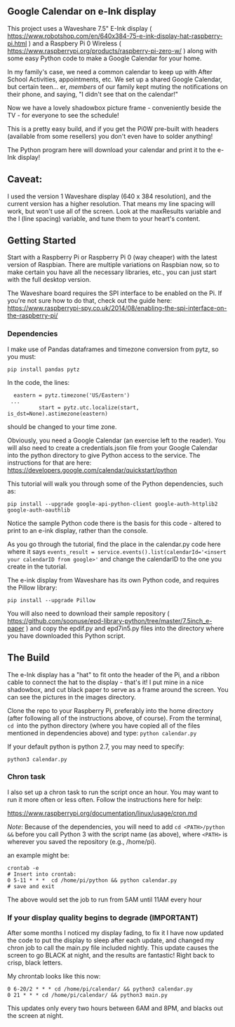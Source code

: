 ## Google Calendar on e-Ink display
This project uses a Waveshare 7.5" E-Ink display ( https://www.robotshop.com/en/640x384-75-e-ink-display-hat-raspberry-pi.html ) and a Raspbery Pi 0 Wireless ( https://www.raspberrypi.org/products/raspberry-pi-zero-w/ ) along with some easy Python code to make a Google Calendar for your home.

In my family's case, we need a common calendar to keep up with After School Activities, appointments, etc. We set up a shared Google Calendar, but certain teen... er, *members* of our family kept muting the notifications on their phone, and saying, "I didn't see that on the calendar!"

Now we have a lovely shadowbox picture frame - conveniently beside the TV - for everyone to see the schedule!

This is a pretty easy build, and if you get the Pi0W pre-built with headers (available from some resellers) you don't even have to solder anything!

The Python program here will download your calendar and print it to the e-Ink display!

## Caveat:
I used the version 1 Waveshare display (640 x 384 resolution), and the current version has a higher resolution. That means my line spacing will work, but won't use all of the screen. Look at the maxResults variable and the l (line spacing) variable, and tune them to your heart's content.

## Getting Started 
Start with a Raspberry Pi or Raspberry Pi 0 (way cheaper) with the latest version of Raspbian. There are multiple variations on Raspbian now, so to make certain you have all the necessary libraries, etc., you can just start with the full desktop version.

The Waveshare board requires the SPI interface to be enabled on the Pi. If you're not sure how to do that, check out the guide here: https://www.raspberrypi-spy.co.uk/2014/08/enabling-the-spi-interface-on-the-raspberry-pi/

### Dependencies
I make use of Pandas dataframes and timezone conversion from pytz, so you must:
```
pip install pandas pytz
```
In the code, the lines:
```
  eastern = pytz.timezone('US/Eastern')
 ...
          start = pytz.utc.localize(start, is_dst=None).astimezone(eastern)
```
should be changed to your time zone.

Obviously, you need a Google Calendar (an exercise left to the reader). You will also need to create a credentials.json file from your Google Calendar into the python directory to give Python access to the service. The instructions for that are here:
https://developers.google.com/calendar/quickstart/python

This tutorial will walk you through some of the Python dependencies, such as:
```
pip install --upgrade google-api-python-client google-auth-httplib2 google-auth-oauthlib
```

Notice the sample Python code there is the basis for this code - altered to print to an e-ink display, rather than the console.

As you go through the tutorial, find the place in the calendar.py code here where it says `events_result = service.events().list(calendarId='<insert your calendarID from google>'` and change the calendarID to the one you create in the tutorial.

The e-ink display from Waveshare has its own Python code, and requires the Pillow library:
```
pip install --upgrade Pillow
```
You will also need to download their sample repository ( https://github.com/soonuse/epd-library-python/tree/master/7.5inch_e-paper ) and copy the epdif.py and epd7in5.py files into the directory where you have downloaded this Python script.

## The Build
The e-Ink display has a "hat" to fit onto the header of the Pi, and a ribbon cable to connect the hat to the display - that's it! I put mine in a nice shadowbox, and cut black paper to serve as a frame around the screen. You can see the pictures in the images directory.

Clone the repo to your Raspberry Pi, preferably into the home directory (after following all of the instructions above, of course). From the terminal, `cd `into the python directory (where you have copied all of the files mentioned in dependencies above) and 
type:
`python calendar.py`

If your default python is python 2.7, you may need to specify:

`python3 calendar.py`

### Chron task
I also set up a chron task to run the script once an hour. You may want to run it more often or less often. Follow the instructions here for help:
 
https://www.raspberrypi.org/documentation/linux/usage/cron.md

*Note*: Because of the dependencies, you will need to add `cd <PATH>/python &&` before you call Python 3 with the script name (as above), where `<PATH>` is wherever you saved the repository (e.g., /home/pi).

an example might be:
```
crontab -e
# Insert into crontab:
0 5-11 * * *  cd /home/pi/python && python calendar.py
# save and exit
```
The above would set the job to run from 5AM until 11AM every hour

### If your display quality begins to degrade (IMPORTANT)
After some months I noticed my display fading, to fix it I have now updated the code to put the display to sleep after each update, and changed my chron job to call the main.py file included nightly.
This update causes the screen to go BLACK at night, and the results are fantastic! Right back to crisp, black letters.

My chrontab looks like this now:
```
0 6-20/2 * * * cd /home/pi/calendar/ && python3 calendar.py
0 21 * * * cd /home/pi/calendar/ && python3 main.py
```

This updates only every two hours between 6AM and 8PM, and blacks out the screen at night.

